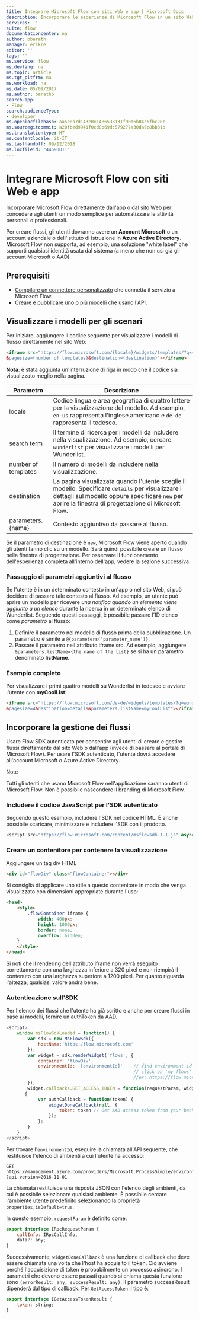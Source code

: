 ```yaml
---
title: Integrare Microsoft Flow con siti Web e app | Microsoft Docs
description: Incorporare le esperienze di Microsoft Flow in un sito Web o un'app.
services: ''
suite: flow
documentationcenter: na
author: bbarath
manager: erikre
editor: ''
tags: ''
ms.service: flow
ms.devlang: na
ms.topic: article
ms.tgt_pltfrm: na
ms.workload: na
ms.date: 05/09/2017
ms.author: barathb
search.app:
- Flow
search.audienceType:
- developer
ms.openlocfilehash: aa5e0a7d143e0e1486533131f90d6b04c6fbc20c
ms.sourcegitcommit: a20fbed9941f0cd8b69dc579277a30da9c8bb31b
ms.translationtype: HT
ms.contentlocale: it-IT
ms.lasthandoff: 09/12/2018
ms.locfileid: "44690011"
---
```

# <a name="integrate-microsoft-flow-with-websites-and-apps"></a>Integrare Microsoft Flow con siti Web e app
Incorporare Microsoft Flow direttamente dall'app o dal sito Web per concedere agli utenti un modo semplice per automatizzare le attività personali o professionali.

Per creare flussi, gli utenti dovranno avere un **Account Microsoft** o un account aziendale o dell'istituto di istruzione in **Azure Active Directory**. Microsoft Flow non supporta, ad esempio, una soluzione "white label" che supporti qualsiasi identità usata dal sistema (a meno che non usi già gli account Microsoft o AAD).

## <a name="prerequisites"></a>Prerequisiti
* [Compilare un connettore personalizzato](register-custom-api.md) che connetta il servizio a Microsoft Flow.
* [Creare e pubblicare uno o più modelli](../publish-a-template.md) che usano l'API.

## <a name="show-templates-for-your-scenarios"></a>Visualizzare i modelli per gli scenari
Per iniziare, aggiungere il codice seguente per visualizzare i modelli di flusso direttamente nel sito Web:

```html
<iframe src="https://flow.microsoft.com/{locale}/widgets/templates/?q={search term}
&pagesize={number of templates}&destination={destination}"></iframe>
```

**Nota**: è stata aggiunta un'interruzione di riga in modo che il codice sia visualizzato meglio nella pagina.

| Parametro | Descrizione |
| --- | --- |
| locale |Codice lingua e area geografica di quattro lettere per la visualizzazione del modello. Ad esempio, `en-us` rappresenta l'inglese americano e `de-de` rappresenta il tedesco. |
| search term |Il termine di ricerca per i modelli da includere nella visualizzazione. Ad esempio, cercare `wunderlist` per visualizzare i modelli per Wunderlist. |
| number of templates |Il numero di modelli da includere nella visualizzazione. |
| destination |La pagina visualizzata quando l'utente sceglie il modello. Specificare `details` per visualizzare i dettagli sul modello oppure specificare `new` per aprire la finestra di progettazione di Microsoft Flow. |
| parameters.{name} |Contesto aggiuntivo da passare al flusso. |

Se il parametro di destinazione è `new`, Microsoft Flow viene aperto quando gli utenti fanno clic su un modello. Sarà quindi possibile creare un flusso nella finestra di progettazione. Per osservare il funzionamento dell'esperienza completa all'interno dell'app, vedere la sezione successiva.

### <a name="passing-additional-parameters-to-the-flow"></a>Passaggio di parametri aggiuntivi al flusso
Se l'utente è in un determinato contesto in un'app o nel sito Web, si può decidere di passare tale contesto al flusso. Ad esempio, un utente può aprire un modello per ricevere *una notifica quando un elemento viene aggiunto a un elenco* durante la ricerca in un determinato elenco di Wunderlist. Seguendo questi passaggi, è possibile passare l'ID elenco come *parametro* al flusso:

1. Definire il parametro nel modello di flusso prima della pubblicazione. Un parametro è simile a `@{parameters('parameter_name')}`.
2. Passare il parametro nell'attributo iframe src. Ad esempio, aggiungere `&parameters.listName={the name of the list}` se si ha un parametro denominato **listName**.

### <a name="full-sample"></a>Esempio completo
Per visualizzare i primi quattro modelli su Wunderlist in tedesco e avviare l'utente con **myCoolList**:

```html
<iframe src="https://flow.microsoft.com/de-de/widgets/templates/?q=wunderlist
&pagesize=4&destination=details&parameters.listName=myCoolList"></iframe>
```

## <a name="embed-the-management-of-flows"></a>Incorporare la gestione dei flussi
Usare Flow SDK autenticato per consentire agli utenti di creare e gestire flussi direttamente dal sito Web o dall'app (invece di passare al portale di Microsoft Flow). Per usare l'SDK autenticato, l'utente dovrà accedere all'account Microsoft o Azure Active Directory.

> [!NOTE]
> Tutti gli utenti che usano Microsoft Flow nell'applicazione saranno utenti di Microsoft Flow. Non è possibile nascondere il branding di Microsoft Flow.
> 
> 

### <a name="include-the-javascript-for-the-authenticated-sdk"></a>Includere il codice JavaScript per l'SDK autenticato
Seguendo questo esempio, includere l'SDK nel codice HTML. È anche possibile scaricare, minimizzare e includere l'SDK con il prodotto.

```javascript
<script src="https://flow.microsoft.com/content/msflowsdk-1.1.js" async defer></script>
```

### <a name="create-a-container-to-contain-the-view"></a>Creare un contenitore per contenere la visualizzazione
Aggiungere un tag div HTML

```html
<div id="flowDiv" class="flowContainer"></div>
```

Si consiglia di applicare uno stile a questo contenitore in modo che venga visualizzato con dimensioni appropriate durante l'uso:

```html
<head>
    <style>
        .flowContainer iframe {
            width: 400px;
            height: 1000px;
            border: none;
            overflow: hidden;
    }
    </style>
</head>
```

Si noti che il rendering dell'attributo iframe non verrà eseguito correttamente con una larghezza inferiore a 320 pixel e non riempirà il contenuto con una larghezza superiore a 1200 pixel. Per quanto riguarda l'altezza, qualsiasi valore andrà bene.

### <a name="authentication-against-the-sdk"></a>Autenticazione sull'SDK
Per l'elenco dei flussi che l'utente ha già scritto e anche per creare flussi in base ai modelli, fornire un authToken da AAD.

```javascript
<script>
    window.msFlowSdkLoaded = function() {
        var sdk = new MsFlowSdk({
            hostName:'https:/flow.microsoft.com'
        });
        var widget = sdk.renderWidget('flows', {
            container: 'flowDiv'
            environmentId: '[environmentId]'    // find environment id from browser URL when you 
                                                // click on 'my flows'
                                                //ex: https://flow.microsoft.com/manage/environments/[environmentId]/flows
        });
        widget.callbacks.GET_ACCESS_TOKEN = function(requestParam, widgetDoneCallback)
       {
            var authCallback = function(token) {
                widgetDoneCallback(null, {
                    token: token // Get AAD access token from your backend system
                });
            };
        }
    }
</script>
```

Per trovare l'`environmentId`, eseguire la chiamata all'API seguente, che restituisce l'elenco di ambienti a cui l'utente ha accesso:

```http
GET https://management.azure.com/providers/Microsoft.ProcessSimple/environments
?api-version=2016-11-01 
```

La chiamata restituisce una risposta JSON con l'elenco degli ambienti, da cui è possibile selezionare qualsiasi ambiente. È possibile cercare l'ambiente utente predefinito selezionando la proprietà `properties.isDefault=true`.

In questo esempio, `requestParam` è definito come:

```javascript
export interface IRpcRequestParam {
    callInfo: IRpcCallInfo,
    data?: any;
}
```

Successivamente, `widgetDoneCallback` è una funzione di callback che deve essere chiamata una volta che l'host ha acquisito il token. Ciò avviene perché l'acquisizione di token è probabilmente un processo asincrono. I parametri che devono essere passati quando si chiama questa funzione sono `(errorResult: any, successResult: any)`. Il parametro successResult dipenderà dal tipo di callback. Per `GetAccessToken` il tipo è:

```javascript
export interface IGetAccessTokenResult {
    token: string;
}
```
